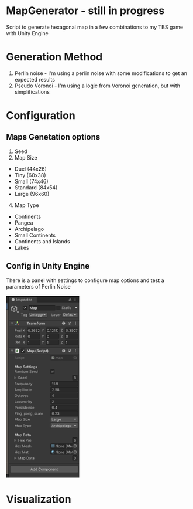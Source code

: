 # MapGenerator - still in progress
Script to generate hexagonal map in a few combinations to my TBS game with Unity Engine
# Generation Method
1. Perlin noise - I'm using a perlin noise with some modifications to get an expected results
2. Pseudo Voronoi - I'm using a logic from Voronoi generation, but with simplifications
# Configuration
## Maps Genetation options
1. Seed
2. Map Size
* Duel (44x26)
* Tiny (60x38)
* Small (74x46)
* Standard (84x54)
* Large (96x60)
4. Map Type
* Continents
* Pangea
* Archipelago
* Small Continents
* Continents and Islands
* Lakes
## Config in Unity Engine
There is a panel with settings to configure map options and test a parameters of Perlin Noise</br></br>
<img src="MapGitHub/Settings.png" width="200">
# Visualization
